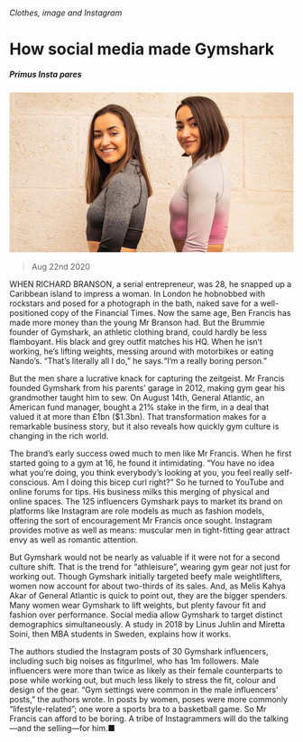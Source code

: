 ###### Clothes, image and Instagram

# How social media made Gymshark 

##### Primus Insta pares 

![image](images/20200822_BRP003_0.jpg) 

> Aug 22nd 2020 

WHEN RICHARD BRANSON, a serial entrepreneur, was 28, he snapped up a Caribbean island to impress a woman. In London he hobnobbed with rockstars and posed for a photograph in the bath, naked save for a well-positioned copy of the Financial Times. Now the same age, Ben Francis has made more money than the young Mr Branson had. But the Brummie founder of Gymshark, an athletic clothing brand, could hardly be less flamboyant. His black and grey outfit matches his HQ. When he isn’t working, he’s lifting weights, messing around with motorbikes or eating Nando’s. “That’s literally all I do,” he says.“I’m a really boring person.”

But the men share a lucrative knack for capturing the zeitgeist. Mr Francis founded Gymshark from his parents’ garage in 2012, making gym gear his grandmother taught him to sew. On August 14th, General Atlantic, an American fund manager, bought a 21% stake in the firm, in a deal that valued it at more than £1bn ($1.3bn). That transformation makes for a remarkable business story, but it also reveals how quickly gym culture is changing in the rich world.


The brand’s early success owed much to men like Mr Francis. When he first started going to a gym at 16, he found it intimidating. “You have no idea what you’re doing, you think everybody’s looking at you, you feel really self-conscious. Am I doing this bicep curl right?” So he turned to YouTube and online forums for tips. His business milks this merging of physical and online spaces. The 125 influencers Gymshark pays to market its brand on platforms like Instagram are role models as much as fashion models, offering the sort of encouragement Mr Francis once sought. Instagram provides motive as well as means: muscular men in tight-fitting gear attract envy as well as romantic attention.

But Gymshark would not be nearly as valuable if it were not for a second culture shift. That is the trend for “athleisure”, wearing gym gear not just for working out. Though Gymshark initially targeted beefy male weightlifters, women now account for about two-thirds of its sales. And, as Melis Kahya Akar of General Atlantic is quick to point out, they are the bigger spenders. Many women wear Gymshark to lift weights, but plenty favour fit and fashion over performance. Social media allow Gymshark to target distinct demographics simultaneously. A study in 2018 by Linus Juhlin and Miretta Soini, then MBA students in Sweden, explains how it works.

The authors studied the Instagram posts of 30 Gymshark influencers, including such big noises as fitgurlmel, who has 1m followers. Male influencers were more than twice as likely as their female counterparts to pose while working out, but much less likely to stress the fit, colour and design of the gear. “Gym settings were common in the male influencers’ posts,” the authors wrote. In posts by women, poses were more commonly “lifestyle-related”; one wore a sports bra to a basketball game. So Mr Francis can afford to be boring. A tribe of Instagrammers will do the talking—and the selling—for him.■

